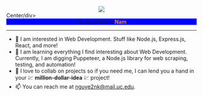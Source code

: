 <center><img src="https://i.ibb.co/GTKxV22/cover-image.png" /></center>

<div>Center/div>

<center style="background: blue; text-align: center;"> Hi, my name is <span style="color: rgb(242,134,48); font-weight: bold">Nam</span> </center> 


---

- 👀 I am interested in Web Development. Stuff like Node.js, Express.js, React, and more!
- 🌱 I am learning everything I find interesting about Web Development. Currently, I am digging Puppeteer, a Node.js library for web scraping, testing, and automation!
- 💞️ I love to collab on projects so if you need me, I can lend you a hand in your 💹 **million-dollar-idea** 💹 project!
- 📫 You can reach me at nguye2nk@mail.uc.edu.
